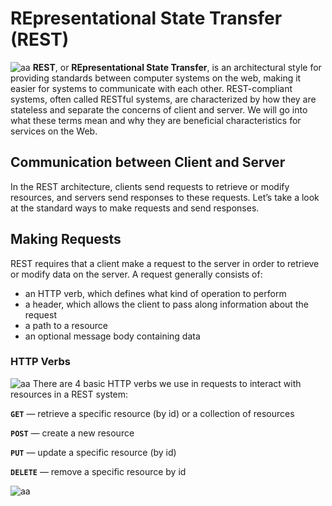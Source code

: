 # REpresentational State Transfer (REST)
![aa](https://miro.medium.com/max/590/1*TJ0moenk4v9Lr8_Xp192rw.png)
**REST**, or **REpresentational State Transfer**, is an architectural style for providing standards between computer systems on the web, making it easier for systems to communicate with each other. REST-compliant systems, often called RESTful systems, are characterized by how they are stateless and separate the concerns of client and server. We will go into what these terms mean and why they are beneficial characteristics for services on the Web.

## Communication between Client and Server
In the REST architecture, clients send requests to retrieve or modify resources, and servers send responses to these requests. Let’s take a look at the standard ways to make requests and send responses.

## Making Requests
REST requires that a client make a request to the server in order to retrieve or modify data on the server. A request generally consists of:

* an HTTP verb, which defines what kind of operation to perform
* a header, which allows the client to pass along information about the request
* a path to a resource
* an optional message body containing data
### HTTP Verbs
![aa](https://www.edureka.co/blog/wp-content/uploads/2019/06/CRUD-Operations-What-is-REST-API-Edureka-1.png)
There are 4 basic HTTP verbs we use in requests to interact with resources in a REST system:

**`GET`** — retrieve a specific resource (by id) or a collection of resources

**`POST`** — create a new resource

**`PUT`** — update a specific resource (by id)

**`DELETE`** — remove a specific resource by id

![aa](https://miro.medium.com/max/3200/1*HBsBP4Ycvs-0LxGDmqPOJQ.png)



 